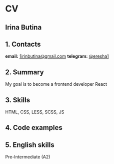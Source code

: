 # CV

## Irina Butina

## 1. Contacts
**email:** 1irinbutina@gmail.com
**telegram:**  [@eresha1](https://t.me/eresha1)

## 2. Summary
My goal is to become a frontend developer React

## 3. Skills
HTML, CSS, LESS, SCSS, JS

## 4. Code examples


## 5. English skills
Pre-Intermediate (A2)
